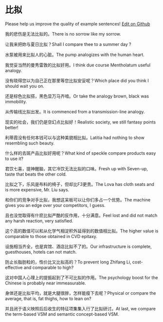 # 比拟

Please help us improve the quality of example sentences! [Edit on Github](https://github.com/jiyushe/jiyu-example-sentence-source/blob/main/chinese/bini.md)

<p><span class="chinese">我的悲伤是无法比拟的。</span><span class="english">There is no sorrow like my sorrow.</span></p>

<p><span class="chinese">让我来把妳与夏日比拟？</span><span class="english">Shall I compare thee to a summer day ?</span></p>

<p><span class="chinese">水泵被用来比拟人的心脏。</span><span class="english">The pump analogizes with the human heart.</span></p>

<p><span class="chinese">我觉妥当然的曼秀雷敦的比拟好用。</span><span class="english">I think due course Mentholatum useful analogy.</span></p>

<p><span class="chinese">没有晓得您以为自己正在那里等您比拟安妥呢？</span><span class="english">Which place did you think I should wait you on.</span></p>

<p><span class="chinese">还是棕色比拟搭，黑色显万马齐喑。</span><span class="english">Or take the analogy brown, black was immobility.</span></p>

<p><span class="chinese">从传输线比拟出发。</span><span class="english">It is commenced from a transmission-line analogy.</span></p>

<p><span class="chinese">现实的社会，我们仍是空幻点比拟好！</span><span class="english">Realistic society, we still fantasy points better!</span></p>

<p><span class="chinese">利蒂霞没有任何本钱可以与这种美貌相比拟。</span><span class="english">Latitia had nothing to show resembling such beauty.</span></p>

<p><span class="chinese">什么样的去斑产品比拟好用呢？</span><span class="english">What kind of speckle compare products easy to use it?</span></p>

<p><span class="chinese">君饮七喜，提神醒脑，其它冷饮无法比拟的口味。</span><span class="english">Fresh up with Seven-up, taste that beats the other cold.</span></p>

<p><span class="chinese">比拟之下，乐风是布料的椅子，但却比F3更贵。</span><span class="english">The Lova has cloth seats and is more expensive, Mr. Liu says.</span></p>

<p><span class="chinese">和你们的竞争对手比拟，我想这呆板可以让你们多占一个优势。</span><span class="english">The machine gives you an edge over your competitors, I guess.</span></p>

<p><span class="chinese">且也没觉取得有什麽比拟严酷的反作用，十分满意。</span><span class="english">Feel lost and did not match any harsh reaction, very satisfied.</span></p>

<p><span class="chinese">这个高的数值可以和从化学气相淀积外延得到的数值相比拟。</span><span class="english">The higher value is comparable to those obtained in CVD epitaxy.</span></p>

<p><span class="chinese">设施相当齐全，也是宾馆、酒店比拟不了的。</span><span class="english">Our infrastructure is complete, guesthouses, hotels can not match.</span></p>

<p><span class="chinese">防止长脂肪粒的，性价比又比拟高的？</span><span class="english">To prevent long Zhifang Li, cost-effective and comparable to high?</span></p>

<p><span class="chinese">这对中国人心理上的提振起到了不可比拟的作用。</span><span class="english">The psychology boost for the Chinese is probably near immeasurable.</span></p>

<p><span class="chinese">身体还是比拟平均，就是大腿很胖，怎样能瘦下去呢？</span><span class="english">Physical or compare the average, that is, fat thighs, how to lean on?</span></p>

<p><span class="chinese">并且闭于语义映照后后收生的特征项集集入行了比拟研讨。</span><span class="english">At last, we compare the term-based VSM and semantic concept-based VSM.</span></p>


